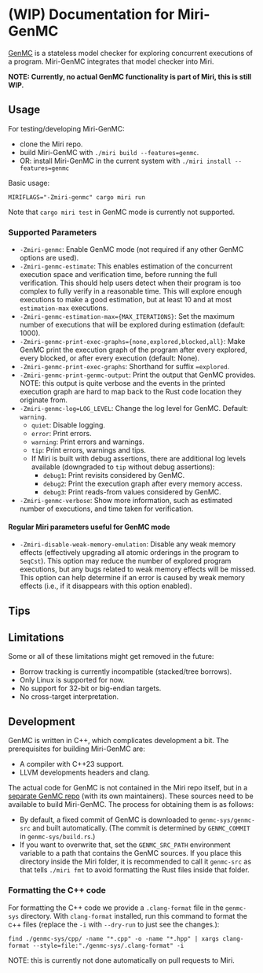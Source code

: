 # **(WIP)** Documentation for Miri-GenMC

[GenMC](https://github.com/MPI-SWS/genmc) is a stateless model checker for exploring concurrent executions of a program.
Miri-GenMC integrates that model checker into Miri.

**NOTE: Currently, no actual GenMC functionality is part of Miri, this is still WIP.**

<!-- FIXME(genmc): add explanation. -->

## Usage

For testing/developing Miri-GenMC:
- clone the Miri repo.
- build Miri-GenMC with `./miri build --features=genmc`.
- OR: install Miri-GenMC in the current system with `./miri install --features=genmc`

Basic usage:
```shell
MIRIFLAGS="-Zmiri-genmc" cargo miri run
```

Note that `cargo miri test` in GenMC mode is currently not supported.

### Supported Parameters

- `-Zmiri-genmc`: Enable GenMC mode (not required if any other GenMC options are used).
- `-Zmiri-genmc-estimate`: This enables estimation of the concurrent execution space and verification time, before running the full verification. This should help users detect when their program is too complex to fully verify in a reasonable time. This will explore enough executions to make a good estimation, but at least 10 and at most `estimation-max` executions.
- `-Zmiri-genmc-estimation-max={MAX_ITERATIONS}`: Set the maximum number of executions that will be explored during estimation (default: 1000).
- `-Zmiri-genmc-print-exec-graphs={none,explored,blocked,all}`: Make GenMC print the execution graph of the program after every explored, every blocked, or after every execution (default: None).
- `-Zmiri-genmc-print-exec-graphs`: Shorthand for suffix `=explored`.
- `-Zmiri-genmc-print-genmc-output`: Print the output that GenMC provides. NOTE: this output is quite verbose and the events in the printed execution graph are hard to map back to the Rust code location they originate from.
- `-Zmiri-genmc-log=LOG_LEVEL`: Change the log level for GenMC. Default: `warning`.
  - `quiet`:    Disable logging.
  - `error`:    Print errors.
  - `warning`:  Print errors and warnings.
  - `tip`:      Print errors, warnings and tips.
  - If Miri is built with debug assertions, there are additional log levels available (downgraded to `tip` without debug assertions):
    - `debug1`:   Print revisits considered by GenMC.
    - `debug2`:   Print the execution graph after every memory access.
    - `debug3`:   Print reads-from values considered by GenMC.
- `-Zmiri-genmc-verbose`: Show more information, such as estimated number of executions, and time taken for verification.

#### Regular Miri parameters useful for GenMC mode

- `-Zmiri-disable-weak-memory-emulation`: Disable any weak memory effects (effectively upgrading all atomic orderings in the program to `SeqCst`). This option may reduce the number of explored program executions, but any bugs related to weak memory effects will be missed. This option can help determine if an error is caused by weak memory effects (i.e., if it disappears with this option enabled).

<!-- FIXME(genmc): explain Miri-GenMC specific functions. -->

## Tips

<!-- FIXME(genmc): add tips for using Miri-GenMC more efficiently. -->

## Limitations

Some or all of these limitations might get removed in the future:

- Borrow tracking is currently incompatible (stacked/tree borrows).
- Only Linux is supported for now.
- No support for 32-bit or big-endian targets.
- No cross-target interpretation.

<!-- FIXME(genmc): document remaining limitations -->

## Development

GenMC is written in C++, which complicates development a bit.
The prerequisites for building Miri-GenMC are:
- A compiler with C++23 support.
- LLVM developments headers and clang.
  <!-- FIXME(genmc,llvm): remove once LLVM dependency is no longer required. -->

The actual code for GenMC is not contained in the Miri repo itself, but in a [separate GenMC repo](https://github.com/MPI-SWS/genmc) (with its own maintainers).
These sources need to be available to build Miri-GenMC.
The process for obtaining them is as follows:
- By default, a fixed commit of GenMC is downloaded to `genmc-sys/genmc-src` and built automatically.
  (The commit is determined by `GENMC_COMMIT` in `genmc-sys/build.rs`.)
- If you want to overwrite that, set the `GENMC_SRC_PATH` environment variable to a path that contains the GenMC sources.
  If you place this directory inside the Miri folder, it is recommended to call it `genmc-src` as that tells `./miri fmt` to avoid
  formatting the Rust files inside that folder.

### Formatting the C++ code

For formatting the C++ code we provide a `.clang-format` file in the `genmc-sys` directory.
With `clang-format` installed, run this command to format the c++ files (replace the `-i` with `--dry-run` to just see the changes.):
```
find ./genmc-sys/cpp/ -name "*.cpp" -o -name "*.hpp" | xargs clang-format --style=file:"./genmc-sys/.clang-format" -i
```
NOTE: this is currently not done automatically on pull requests to Miri.

<!-- FIXME(genmc): explain how submitting code to GenMC should be handled. -->

<!-- FIXME(genmc): explain development. -->
